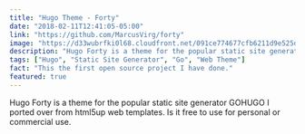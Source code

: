 ```yaml
---
title: "Hugo Theme - Forty"
date: "2018-02-11T12:41:05-05:00"
link: "https://github.com/MarcusVirg/forty"
image: "https://d33wubrfki0l68.cloudfront.net/091ce774677cfb6211d9e525db59e5fa4aa8c792/6369d/forty/screenshot-forty_huec0c1d12508adeceeb0ae13e5fa8a7e4_1340743_750x500_fill_catmullrom_top_2.png"
description: "Hugo Forty is a theme for the popular static site generator GOHUGO I ported over from html5up web templates. Is it free to use for personal or commercial use."
tags: ["Hugo", "Static Site Generator", "Go", "Web Theme"]
fact: "This the first open source project I have done."
featured: true
---
```


Hugo Forty is a theme for the popular static site generator GOHUGO I ported over from html5up web templates. Is it free to use for personal or commercial use.
